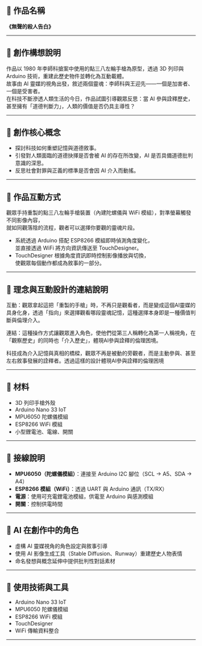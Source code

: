 ## 🧠 **作品名稱**
**《無聲的殺人告白》**

---

## 🧾 **創作構想說明**
作品以 1980 年李師科搶案中使用的點三八左輪手槍為原型，透過 3D 列印與 Arduino 技術，重建此歷史物件並轉化為互動載體。  
故事由 AI 靈媒的視角出發，敘述兩個靈魂：李師科與王迎先——一個是加害者、一個是受害者。  
在科技不斷滲透人類生活的今日，作品試圖引導觀眾反思：當 AI 參與詮釋歷史，甚至擁有「道德判斷力」，人類的價值是否仍具主導性？

---

## 🎯 **創作核心概念**
- 探討科技如何重塑記憶與道德敘事。  
- 引發對人類面臨的道德抉擇是否會被 AI 的存在所改變，AI 是否具備道德批判意識的深思。  
- 反思社會對罪與正義的標準是否會因 AI 介入而動搖。

---

## 🧩 **作品互動方式**
觀眾手持重製的點三八左輪手槍裝置（內建陀螺儀與 WiFi 模組），對準螢幕觸發不同影像內容，  
就如同觀落陰的流程，觀者可以選擇你要觀的靈魂片段。  

- 系統透過 Arduino 搭配 ESP8266 模組即時偵測角度變化，  
  並直接透過 WiFi 將方向資訊傳送至 TouchDesigner。  
- TouchDesigner 根據角度資訊即時控制影像播放與切換，  
  使觀眾每個動作都成為敘事的一部分。

---
## **🔁 理念與互動設計的連結說明**

互動：觀眾拿起這把「重製的手槍」時，不再只是觀看者，而是變成這個AI靈媒的具身化身，透過「指向」來選擇觀看哪段靈魂記憶，這種選擇本身即是一種價值判斷與倫理介入。

連結：這種操作方式讓觀眾進入角色，使他們從第三人稱轉化為第一人稱視角，在「觀察歷史」的同時也「介入歷史」，體現AI參與詮釋的倫理困境。

科技成為介入記憶與真相的橋樑，觀眾不再是被動的旁觀者，而是主動參與、甚至左右敘事發展的詮釋者。透過這樣的設計體現AI參與詮釋的倫理困境

---

## 🧱 **材料**
- 3D 列印手槍外殼  
- Arduino Nano 33 IoT  
- MPU6050 陀螺儀模組  
- ESP8266 WiFi 模組  
- 小型鋰電池、電線、開關  

---

## 🔌 **接線說明**
- **MPU6050（陀螺儀模組）**：連接至 Arduino I2C 腳位（SCL → A5、SDA → A4）  
- **ESP8266 模組（WiFi）**：透過 UART 與 Arduino 通訊（TX/RX）  
- **電源**：使用可充電鋰電池模組，供電至 Arduino 與感測模組  
- **開關**：控制供電時間  

---

## 🤖 **AI 在創作中的角色**
- 虛構 AI 靈媒視角的角色設定與敘事引導  
- 使用 AI 影像生成工具（Stable Diffusion、Runway）重建歷史人物表情  
- 命名發想與概念延伸中提供批判性對話素材  

---

## 🧪 **使用技術與工具**
- Arduino Nano 33 IoT  
- MPU6050 陀螺儀模組  
- ESP8266 WiFi 模組  
- TouchDesigner  
- WiFi 傳輸資料整合

---
